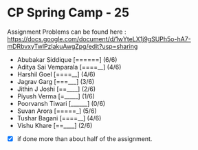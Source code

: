 # CP Spring Camp - 25

Assignment Problems can be found here : https://docs.google.com/document/d/1wYteLX1j9gSUPh5o-hA7-mDRbvxyTwlPzlakuAwgZpg/edit?usp=sharing 

- Abubakar Siddique    [======] (6/6)
- Aditya Sai Vemparala [====__] (4/6)
- Harshil Goel         [====__] (4/6)
- Jagrav Garg          [===___] (3/6)
- Jithin J Joshi       [==____] (2/6)
- Piyush Verma         [=_____] (1/6)
- Poorvansh Tiwari     [______] (0/6)
- Suvan Arora          [=====_] (5/6)
- Tushar Bagani        [====__] (4/6)
- Vishu Khare          [==____] (2/6)

- [x] if done more than about half of the assignment.
